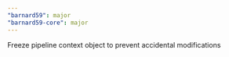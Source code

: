 ```yaml
---
"barnard59": major
"barnard59-core": major
---
```


Freeze pipeline context object to prevent accidental modifications
